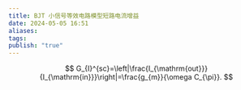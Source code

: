 ```yaml
---
title: BJT 小信号等效电路模型短路电流增益
date: 2024-05-05 16:51
aliases: 
tags: 
publish: "true"
---
```

$$
G_{I}^{sc}=\left|\frac{I_{\mathrm{out}}}{I_{\mathrm{in}}}\right|=\frac{g_{m}}{\omega C_{\pi}}.
$$
